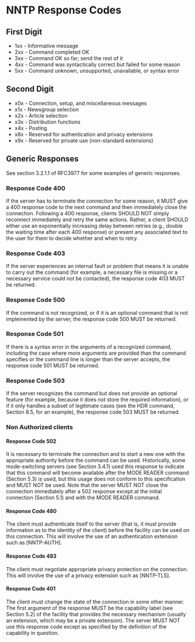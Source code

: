 # NNTP Response Codes

## First Digit

- 1xx - Informative message
- 2xx - Command completed OK
- 3xx - Command OK so far; send the rest of it
- 4xx - Command was syntactically correct but failed for some reason
- 5xx - Command unknown, unsupported, unavailable, or syntax error

## Second Digit

- x0x - Connection, setup, and miscellaneous messages
- x1x - Newsgroup selection
- x2x - Article selection
- x3x - Distribution functions
- x4x - Posting
- x8x - Reserved for authentication and privacy extensions
- x9x - Reserved for private use (non-standard extensions)

## Generic Responses

See section 3.2.1.1 of RFC3977 for some examples of generic responses.

### Response Code 400

If the server has to terminate the connection for some reason, it MUST give a 400 response code to the next command and then immediately close the connection.  Following a 400 response, clients SHOULD NOT simply reconnect immediately and retry the same actions. Rather, a client SHOULD either use an exponentially increasing delay between retries (e.g., double the waiting time after each 400 response) or present any associated text to the user for them to decide whether and when to retry.

### Response Code 403

If the server experiences an internal fault or problem that means it is unable to carry out the command (for example, a necessary file is missing or a necessary service could not be contacted), the response code 403 MUST be returned.

### Response Code 500

If the command is not recognized, or if it is an optional command that is not implemented by the server, the response code 500 MUST be returned.

### Response Code 501

If there is a syntax error in the arguments of a recognized command, including the case where more arguments are provided than the command specifies or the command line is longer than the server accepts, the response code 501 MUST be returned.

### Response Code 503

If the server recognizes the command but does not provide an optional feature (for example, because it does not store the required information), or if it only handles a subset of legitimate cases (see the HDR command, Section 8.5, for an example), the response code 503 MUST be returned.

### Non Authorized clients

#### Response Code 502

It is necessary to terminate the connection and to start a new one with the appropriate authority before the command can be used. Historically, some mode-switching servers (see Section 3.4.1) used this response to indicate that this command will become available after the MODE READER command (Section 5.3) is used, but this usage does not conform to this specification and MUST NOT be used. Note that the server MUST NOT close the connection immediately after a 502 response except at the initial connection (Section 5.1) and with the MODE READER command.

#### Response Code 480

The client must authenticate itself to the server (that is, it must provide information as to the identity of the client) before the facility can be used on this connection.  This will involve the use of an authentication extension such as [NNTP-AUTH].

#### Response Code 483
The client must negotiate appropriate privacy protection on the connection.  This will involve the use of a privacy extension such as [NNTP-TLS].

#### Response Code 401
The client must change the state of the connection in some other manner.  The first argument of the response MUST be the capability label (see Section 5.2) of the facility that provides the necessary mechanism (usually an extension, which may be a private extension).  The server MUST NOT use this response code except as specified by the definition of the capability in question.
